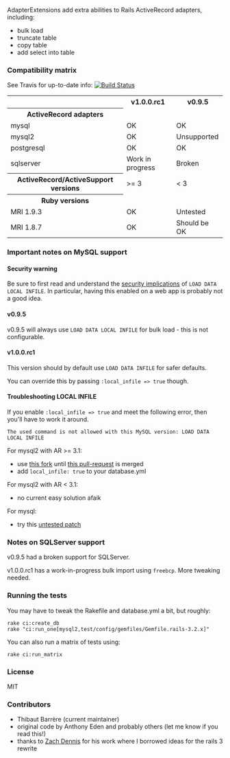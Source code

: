 AdapterExtensions add extra abilities to Rails ActiveRecord adapters, including:

* bulk load
* truncate table
* copy table
* add select into table
 
### Compatibility matrix

See Travis for up-to-date info: [![Build Status](https://secure.travis-ci.org/activewarehouse/adapter_extensions.png?branch=master)](http://travis-ci.org/activewarehouse/adapter_extensions)

<table>
  <tr>
    <th></th>
    <th>v1.0.0.rc1</th>
    <th>v0.9.5</th>
  </tr>
  <tr>
    <th>ActiveRecord adapters</th>
    <td></td>
    <td></td>
  <tr>
    <td>mysql</td>
    <td>OK</td>
    <td>OK</td>
  </tr>
  <tr>
    <td>mysql2</td>
    <td>OK</td>
    <td>Unsupported</td>
  </tr>
  <tr>
    <td>postgresql</td>
    <td>OK</td>
    <td>OK</td>
  </tr>
  <tr>
    <td>sqlserver</td>
    <td>Work in progress</td>
    <td>Broken</td>
  </tr>
  <tr>
    <th>ActiveRecord/ActiveSupport versions</th>
    <td>&gt;= 3</td>
    <td>&lt; 3</td>
  </tr>
  <tr>
    <th>Ruby versions</th>
    <td></td>
    <td></td>
  </tr>
  <tr>
    <td>MRI 1.9.3</td>
    <td>OK</td>
    <td>Untested</td>
  </tr>
  <tr>
    <td>MRI 1.8.7</td>
    <td>OK</td>
    <td>Should be OK</td>
  </tr>   
</table>

### Important notes on MySQL support

#### Security warning

Be sure to first read and understand the [security implications](http://dev.mysql.com/doc/refman/5.0/en/load-data-local.html) of `LOAD DATA LOCAL INFILE`. In particular, having this enabled on a web app is probably not a good idea.

#### v0.9.5

v0.9.5 will always use `LOAD DATA LOCAL INFILE` for bulk load - this is not configurable.

#### v1.0.0.rc1

This version should by default use `LOAD DATA INFILE` for safer defaults.

You can override this by passing `:local_infile => true` though.

#### Troubleshooting LOCAL INFILE

If you enable `:local_infile => true` and meet the following error, then you'll have to work it around.

```
The used command is not allowed with this MySQL version: LOAD DATA LOCAL INFILE
```

For mysql2 with AR >= 3.1:

- use [this fork](https://github.com/activewarehouse/mysql2) until [this pull-request](https://github.com/brianmario/mysql2/pull/242) is merged 
- add `local_infile: true` to your database.yml

For mysql2 with AR < 3.1:

- no current easy solution afaik

For mysql:

- try this [untested patch](https://github.com/activewarehouse/adapter_extensions/issues/7)

### Notes on SQLServer support

v0.9.5 had a broken support for SQLServer.

v1.0.0.rc1 has a work-in-progress bulk import using `freebcp`. More tweaking needed.

### Running the tests

You may have to tweak the Rakefile and database.yml a bit, but roughly:

```
rake ci:create_db
rake "ci:run_one[mysql2,test/config/gemfiles/Gemfile.rails-3.2.x]"
```

You can also run a matrix of tests using:

```
rake ci:run_matrix
```

### License

MIT

### Contributors

* Thibaut Barrère (current maintainer)
* original code by Anthony Eden and probably others (let me know if you read this!)
* thanks to [Zach Dennis](https://github.com/zdennis/activerecord-import) for his work where I borrowed ideas for the rails 3 rewrite
